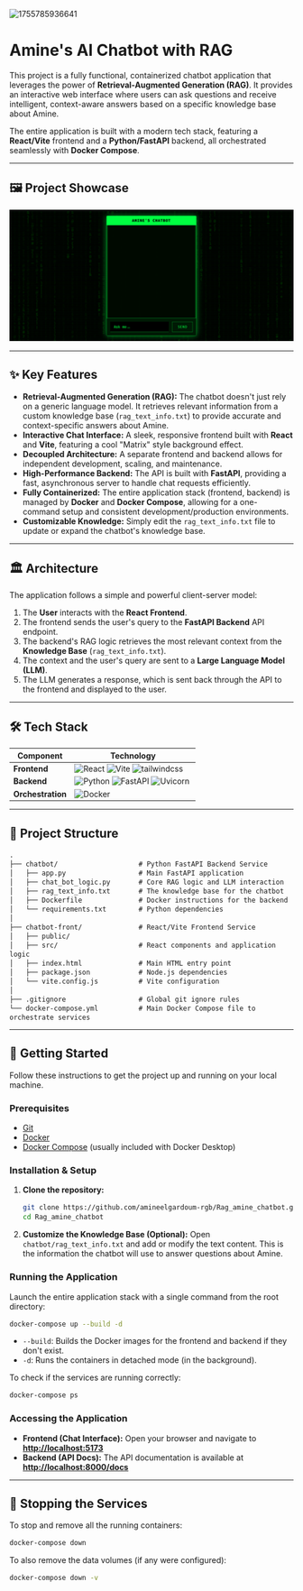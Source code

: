 ![1755785936641](image/README/1755785936641.png)

# Amine's AI Chatbot with RAG

This project is a fully functional, containerized chatbot application that leverages the power of **Retrieval-Augmented Generation (RAG)**. It provides an interactive web interface where users can ask questions and receive intelligent, context-aware answers based on a specific knowledge base about Amine.

The entire application is built with a modern tech stack, featuring a **React/Vite** frontend and a **Python/FastAPI** backend, all orchestrated seamlessly with **Docker Compose**.

---

## 🖼️ Project Showcase


![Chatbot Interface](./image.png "chatbot interface")

---

## ✨ Key Features

- **Retrieval-Augmented Generation (RAG):** The chatbot doesn't just rely on a generic language model. It retrieves relevant information from a custom knowledge base (`rag_text_info.txt`) to provide accurate and context-specific answers about Amine.
- **Interactive Chat Interface:** A sleek, responsive frontend built with **React** and **Vite**, featuring a cool "Matrix" style background effect.
- **Decoupled Architecture:** A separate frontend and backend allows for independent development, scaling, and maintenance.
- **High-Performance Backend:** The API is built with **FastAPI**, providing a fast, asynchronous server to handle chat requests efficiently.
- **Fully Containerized:** The entire application stack (frontend, backend) is managed by **Docker** and **Docker Compose**, allowing for a one-command setup and consistent development/production environments.
- **Customizable Knowledge:** Simply edit the `rag_text_info.txt` file to update or expand the chatbot's knowledge base.

---

## 🏛️ Architecture

The application follows a simple and powerful client-server model:

1. The **User** interacts with the **React Frontend**.
2. The frontend sends the user's query to the **FastAPI Backend** API endpoint.
3. The backend's RAG logic retrieves the most relevant context from the **Knowledge Base** (`rag_text_info.txt`).
4. The context and the user's query are sent to a **Large Language Model (LLM)**.
5. The LLM generates a response, which is sent back through the API to the frontend and displayed to the user.

---

## 🛠️ Tech Stack

| Component               | Technology                                                                                                                                                                                                                                                                                                         |
| ----------------------- | ------------------------------------------------------------------------------------------------------------------------------------------------------------------------------------------------------------------------------------------------------------------------------------------------------------------ |
| **Frontend**      | ![React](https://img.shields.io/badge/React-20232A?style=for-the-badge&logo=react&logoColor=61DAFB) ![Vite](https://img.shields.io/badge/Vite-646CFF?style=for-the-badge&logo=vite&logoColor=white) ![tailwindcss](https://img.shields.io/badge/tailwindcss-1572B6?style=for-the-badge&logo=tailwindcss&logoColor=white) |
| **Backend**       | ![Python](https://img.shields.io/badge/Python-3776AB?style=for-the-badge&logo=python&logoColor=white) ![FastAPI](https://img.shields.io/badge/FastAPI-009688?style=for-the-badge&logo=fastapi&logoColor=white) ![Uvicorn](https://imag.shields.io/badge/uvicorn)                                                                                                        |
| **Orchestration** | ![Docker](https://img.shields.io/badge/Docker-2496ED?style=for-the-badge&logo=docker&logoColor=white)                                                                                                                                                                                                                |

---

## 📁 Project Structure

```
.
├── chatbot/                    # Python FastAPI Backend Service
│   ├── app.py                  # Main FastAPI application
│   ├── chat_bot_logic.py       # Core RAG logic and LLM interaction
│   ├── rag_text_info.txt       # The knowledge base for the chatbot
│   ├── Dockerfile              # Docker instructions for the backend
│   └── requirements.txt        # Python dependencies
│
├── chatbot-front/              # React/Vite Frontend Service
│   ├── public/
│   ├── src/                    # React components and application logic
│   ├── index.html              # Main HTML entry point
│   ├── package.json            # Node.js dependencies
│   └── vite.config.js          # Vite configuration
│
├── .gitignore                  # Global git ignore rules
└── docker-compose.yml          # Main Docker Compose file to orchestrate services
```

---

## 🚀 Getting Started

Follow these instructions to get the project up and running on your local machine.

### Prerequisites

- [Git](https://git-scm.com/)
- [Docker](https://www.docker.com/products/docker-desktop/)
- [Docker Compose](https://docs.docker.com/compose/) (usually included with Docker Desktop)

### Installation & Setup

1. **Clone the repository:**

   ```bash
   git clone https://github.com/amineelgardoum-rgb/Rag_amine_chatbot.git
   cd Rag_amine_chatbot
   ```
2. **Customize the Knowledge Base (Optional):**
   Open `chatbot/rag_text_info.txt` and add or modify the text content. This is the information the chatbot will use to answer questions about Amine.

### Running the Application

Launch the entire application stack with a single command from the root directory:

```bash
docker-compose up --build -d
```

- `--build`: Builds the Docker images for the frontend and backend if they don't exist.
- `-d`: Runs the containers in detached mode (in the background).

To check if the services are running correctly:

```bash
docker-compose ps
```

### Accessing the Application

- **Frontend (Chat Interface):** Open your browser and navigate to **[http://localhost:5173](http://localhost:5173)**
- **Backend (API Docs):** The API documentation is available at **[http://localhost:8000/docs](http://localhost:8000/docs)**

---

## 🛑 Stopping the Services

To stop and remove all the running containers:

```bash
docker-compose down
```

To also remove the data volumes (if any were configured):

```bash
docker-compose down -v
```
